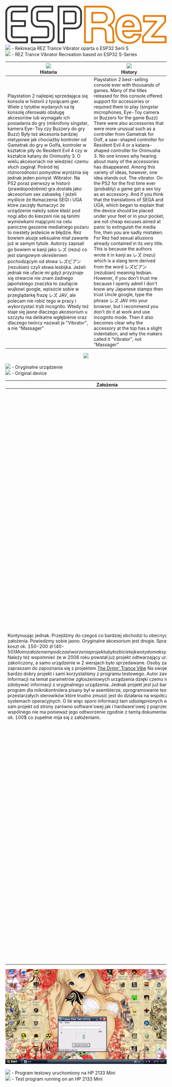 ![ESPREZ LOGO](./ESPREZ.png)
<img src="https://upload.wikimedia.org/wikipedia/commons/e/e9/Flag_of_Poland_%28normative%29.svg" height="12"/> - Rekreacja REZ Trance Vibrator oparta o ESP32 Serii S<br>
<img src="https://upload.wikimedia.org/wikipedia/commons/a/a5/Flag_of_the_United_Kingdom_%281-2%29.svg" height="12"/> - REZ Trance Vibrator Recreation based on ESP32 S-Series

| <img src="https://upload.wikimedia.org/wikipedia/commons/e/e9/Flag_of_Poland_%28normative%29.svg" height="50"/><br> Historia | <img src="https://upload.wikimedia.org/wikipedia/commons/a/a5/Flag_of_the_United_Kingdom_%281-2%29.svg" height="50"/><br> History|
|---|---|
| Playstation 2 najlepiej sprzedająca się konsola w historii z tysiącami gier. Wiele z tytułów wydanych na tę konsolę oferowało obsługę akcesoriów lub wymagało ich posiadania do gry (mikrofony singstar, kamera Eye-Toy czy Buzzery do gry Buzz) Były też akcesoria bardziej nietypowe jak chociażby kontroler od Gametrak do gry w Golfa, kontroler w kształcie piły do Resident Evil 4 czy w kształcie katany do Onimushy 3. O wielu akcesoriach nie wiedzieć czemu słuch zaginął. Pośród tej różnorodności pomysłów wyróżnia się jednak jeden pomysł. Wibrator. Na PS2 poraz pierwszy w historii (prawdopodobnie) gra dostała jako akcesorium sex zabawkę. I jeżeli myślicie że tłumaczenia SEGI i UGA które zaczęły tłumaczyć że urządzenie należy sobie kłaść pod nogi albo do kieszeni nie są tanimi wymówkami mającymi na celu paniczne gaszenie medialnego pożaru to niestety jesteście w błędzie. Rez bowiem aluzje seksualne miał zawarte już w samym tytule. Autorzy zapisali go bowiem w kanji jako レズ (rezu) co jest slangowym określeniem pochodzącym od słowa レズビアン (rezubian) czyli słowa lesbijka. Jeżeli jednak nie ufacie mi gdyż przyznaje się otwarcie nie znam żadnego japońskiego znaczka to zaufajcie wujkowi google, wpiszcie sobie w przeglądarkę frazę レズ JAV, ale polecam nie robić tego w pracy i wykorzystać tryb incognito. Wtedy też staje się jasne dlaczego akcesorium u szczytu ma delikatne wgłębienie oraz dlaczego twórcy nazwali je "Vibrator", a nie "Massager" | Playstation 2 best-selling console ever with thousands of games. Many of the titles released for this console offered support for accessories or required them to play (singstar microphones, Eye-Toy camera or Buzzers for the game Buzz) There were also accessories that were more unusual such as a controller from Gametrak for Golf, a saw-shaped controller for Resident Evil 4 or a katana-shaped controller for Onimusha 3. No one knows why hearing about many of the accessories has disappeared. Among this variety of ideas, however, one idea stands out. The vibrator. On the PS2 for the first time ever (probably) a game got a sex toy as an accessory. And if you think that the translations of SEGA and UGA, which began to explain that the device should be placed under your feet or in your pocket, are not cheap excuses aimed at panic to extinguish the media fire, then you are sadly mistaken. For Rez had sexual allusions already contained in its very title. This is because the authors wrote it in kanji as レズ (rezu) which is a slang term derived from the word レズビアン (rezubian) meaning lesbian. However, if you don't trust me because I openly admit I don't know any Japanese stamps then trust Uncle google, type the phrase レズ JAV into your browser, but I recommend you don't do it at work and use incognito mode. Then it also becomes clear why the accessory at the top has a slight indentation, and why the makers called it “Vibrator”, not “Massager” |
<div align="center"><img src="https://blogger.googleusercontent.com/img/b/R29vZ2xl/AVvXsEgG7aq7-F3ubwWpChyl2yWwX82QPCE-kF-gCnBSlf6IT3wZPgx8LIXykv1lCAtB75-w-sRRyAdxdHjPFVhfwhdb8WtZ0jicXru2Yx20TMlZ7dgUYJgJz-xTXcf3e8JpqLu_FAw8/s1600/Game-controller-Rez-Vibrator.jpg"/></div>

<img src="https://upload.wikimedia.org/wikipedia/commons/e/e9/Flag_of_Poland_%28normative%29.svg" height="12"/> - Oryginalne urządzenie<br>
<img src="https://upload.wikimedia.org/wikipedia/commons/a/a5/Flag_of_the_United_Kingdom_%281-2%29.svg" height="12"/> - Original device

| Założenia | Presumptions |
|---|---|
| Kontynuując jednak. Przejdźmy do czegoś co bardziej obchodzi tu obecnych niż historia, czyli założenia. Powiedzmy sobie jasno. Oryginalne akcesorium jest drogie. Sprawne urządzenie to koszt ok. 150-200 zł (40-50$) Moim założeniem podczas tworzenia projektu było zbicie tej kwoty do maksymalnie 40 zł (ok. 10$). Należy też wspomnieć że w 2006 roku powstał już projekt odtwarzający urządzenie i został zakończony, a samo urządzenie w 2 wersjach było sprzedawane. Osoby zaintersowane zapraszam do zapoznania się z projektem <a href="https://tim.cexx.org/projects/vibe/">The Drmn' Trance Vibe</a> Na swoje czasy był to bardzo dobry projekt i sami korzystaliśmy z programu testowego. Autor zawarł też masę informacji na temat parametrów zgłoszeniowych urządzenia dzięki czemu nie musieliśmy zdobywać informacji z oryginalnego urządzenia. Jednak projekt jest już bardzo archaiczny program dla mikrokontrolera pisany był w asemblerze, oprogramowanie testowe korzsysta z przestarzałych sterowików które trudno zmusić jest do działania na współczesnych systemach operacyjnych. O ile więc sporo informacji tam udostępnionych wykorzystaliśmy to sam projekt od strony zarówno software'owej jak i hardware'owej z poprzednikiem wiele wspólnego nie ma ponieważ jego odtworzenie zgodnie z tamtą dokumentacją kosztowałoby ok. 100$ co zupełnie mija się z założeniami. | Continuing, however. Let's move on to something that is of more concern to those present here than the story, namely the premise. Let's be clear. The original accessory is expensive. A working device costs approx. $40-50 My assumption during the creation of the project was to bring this amount down to a maximum of $10. It should also be mentioned that in 2006 there was already a project reproducing the device and it was completed, and the device itself in 2 versions was sold. For those interested, I invite you to read <a href="https://tim.cexx.org/projects/vibe/">The Drmn' Trance Vibe project</a> For its time it was a very good project and we used the test program ourselves. The author also included a ton of information about the device's notification parameters so we didn't have to get the information from the original device. However, the project is already very archaic, the program for the microcontroller was written in assembler, the test software korzsysta from outdated drivers that are difficult to force to work on modern operating systems. While we used a lot of the information provided there, the project itself, from both the software and hardware sides, has little in common with its predecessor, because its reproduction according to that documentation would cost about $100, which is completely out of line. |

<div align="center"><img src="./ekran.PNG"/></div>

<img src="https://upload.wikimedia.org/wikipedia/commons/e/e9/Flag_of_Poland_%28normative%29.svg" height="12"/> - Program testowy uruchomiony na HP 2133 Mini<br>
<img src="https://upload.wikimedia.org/wikipedia/commons/a/a5/Flag_of_the_United_Kingdom_%281-2%29.svg" height="12"/> - Test program running on an HP 2133 Mini
